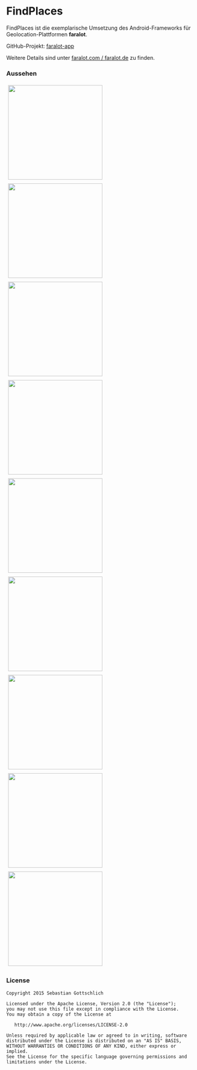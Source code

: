 # FindPlaces
FindPlaces ist die exemplarische Umsetzung des Android-Frameworks für Geolocation-Plattformen **faralot**.

GitHub-Projekt: [faralot-app](https://github.com/bestog/faralot-app)

Weitere Details sind unter [faralot.com / faralot.de](https://faralot.com) zu finden.

### Aussehen
<img src="http://faralot.com/assets/faralot/list.png" height="250px" style="padding: 5px;">
<img src="http://faralot.com/assets/faralot/map.png" height="250px" style="padding: 5px;">
<img src="http://faralot.com/assets/faralot/profile.png" height="250px" style="padding: 5px;">
<img src="http://faralot.com/assets/faralot/detail-1.png" height="250px" style="padding: 5px;">
<img src="http://faralot.com/assets/faralot/detail-2.png" height="250px" style="padding: 5px;">
<img src="http://faralot.com/assets/faralot/drawer.png" height="250px" style="padding: 5px;">
<img src="http://faralot.com/assets/faralot/login.png" height="250px" style="padding: 5px;">
<img src="http://faralot.com/assets/faralot/crop.png" height="250px" style="padding: 5px;">
<img src="http://faralot.com/assets/faralot/search.png" height="250px" style="padding: 5px;">

### License

    Copyright 2015 Sebastian Gottschlich

    Licensed under the Apache License, Version 2.0 (the "License");
    you may not use this file except in compliance with the License.
    You may obtain a copy of the License at

       http://www.apache.org/licenses/LICENSE-2.0

    Unless required by applicable law or agreed to in writing, software
    distributed under the License is distributed on an "AS IS" BASIS,
    WITHOUT WARRANTIES OR CONDITIONS OF ANY KIND, either express or implied.
    See the License for the specific language governing permissions and
    limitations under the License.